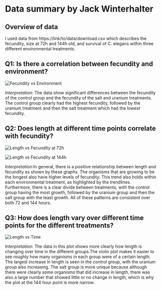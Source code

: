 # Data summary by Jack Winterhalter


## Overview of data
I used data from https://link/to/data/download.csv which describes the fecundity, size at 72h and 144h old, and survival of C. elegans within three different environmental treatments.

## Q1: Is there a correlation between fecundity and environment?

![Fecundity vs Environment](/scratch/jw4pj/BIOL4585_projects/jw4pj/fecundityVSenvironment.png)

*Interpretation*: The data show significant differences between the fecundity of the control group and the fecundity of the salt and uranium treatments. The control group clearly had the highest fecundity, followed by the uranium treatment and then the salt treatment which had the lowest fecundity.  

## Q2: Does length at different time points correlate with fecundity?

![Length vs Fecundity at 72h](/scratch/jw4pj/BIOL4585_projects/jw4pj/lengthVSfecundity.png)

![Length vs Fecundity at 144h](/scratch/jw4pj/BIOL4585_projects/jw4pj/lengthVSfecundity144.png)


*Interpretation*:In general, there is a positive relationship between length and fecundity as shown by these graphs. The organisms that are growing to be the longest also have higher levels of fecundity. This trend also holds within each environmental treatment, as highlighted by the trendlines. Furthermore, there is a clear divide between treatments, with the control group having the most growth, followed by the uranium group and then the salt group with the least growth. All of these patterns are consistent over both 72 and 144 hours. 

## Q3: How does length vary over different time points for the different treatments? 

![Length vs Time](/scratch/jw4pj/BIOL4585_projects/jw4pj/lengthVStime.png)


*Interpretation*: The data in this plot shows more clearly how length is changing over time in the different groups.The violin plot makes it easier to see roughly how many organisms in each group were of a certain length. The largest increase in length is seen in the control group, with the uranium group also increasing. The salt group is more unique because although there were clearly some organisms that did increase in length, there was also a large number that showed little or no change in length, which is why the plot at the 144 hour point is more narrow.  
